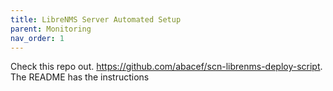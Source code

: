 ```yaml
---
title: LibreNMS Server Automated Setup
parent: Monitoring
nav_order: 1
---
```


Check this repo out. https://github.com/abacef/scn-librenms-deploy-script. The README has the instructions